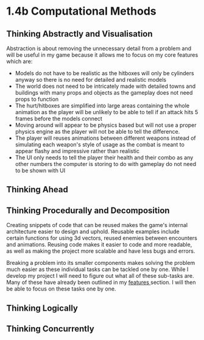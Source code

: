 # 1.4b Computational Methods

## Thinking Abstractly and Visualisation

Abstraction is about removing the unnecessary detail from a problem and will be useful in my game because it allows me to focus on my core features which are:

* Models do not have to be realistic as the hitboxes will only be cylinders anyway so there is no need for detailed and realistic models
* The world does not need to be intricately made with detailed towns and buildings with many props and objects as the gameplay does not need props to function
* The hurt/hitboxes are simplified into large areas containing the whole animation as the player will be unlikely to be able to tell if an attack hits 5 frames before the models connect
* Moving around will appear to be physics based but will not use a proper physics engine as the player will not be able to tell the difference.
* The player will reuses animations between different weapons instead of simulating each weapon's style of usage as the combat is meant to appear flashy and impressive rather than realistic
* The UI only needs to tell the player their health and their combo as any other numbers the computer is storing to do with gameplay do not need to be shown with UI

## Thinking Ahead



## Thinking Procedurally and Decomposition

Creating snippets of code that can be reused makes the game's internal architecture easier to design and uphold. Reusable examples include certain functions for using 3d vectors, reused enemies between encounters and animations. Reusing code makes it easier to code and more readable, as well as making the project more scalable and have less bugs and errors.

Breaking a problem into its smaller components makes solving the problem much easier as these individual tasks can be tackled one by one. While I develop my project I will need to figure out what all of these sub-tasks are. Many of these have already been outlined in my [features ](1.4a-features-of-the-proposed-solution.md)section. I will then be able to focus on these tasks one by one.

## Thinking Logically



## Thinking Concurrently


